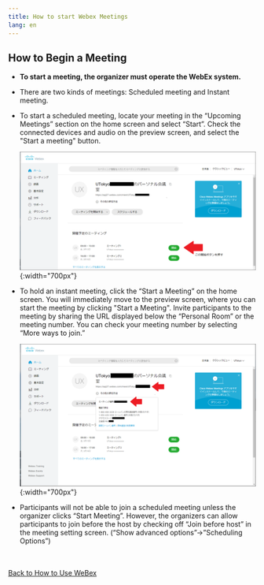 ```yaml
---
title: How to start Webex Meetings
lang: en
---
```


## How to Begin a Meeting
* **To start a meeting, the organizer must operate the WebEx system.**
* There are two kinds of meetings: Scheduled meeting and Instant meeting.
* To start a scheduled meeting, locate your meeting in the “Upcoming Meetings” section on the home screen and select “Start”. Check the connected devices and audio on the preview screen, and select the "Start a meeting" button.

	![ホーム画面会議開始](img/webex_meeting_open.PNG){:width="700px"}


* To hold an instant meeting, click the “Start a Meeting” on the home screen. You will immediately move to the preview screen, where you can start the meeting by clicking "Start a Meeting". Invite participants to the meeting by sharing the URL displayed below the “Personal Room” or the meeting number. You can check your meeting number by selecting “More ways to join.”

	![ミーティング情報](img/webex_meeting_id.PNG){:width="700px"}


* Participants will not be able to join a scheduled meeting unless the organizer clicks “Start Meeting”. However, the organizers can allow participants to join before the host by checking off “Join before host” in the meeting setting screen. (“Show advanced options”→”Scheduling Options”) 


<br>
<br>
<a href="index" target="_blank">Back to How to Use WeBex</a>

